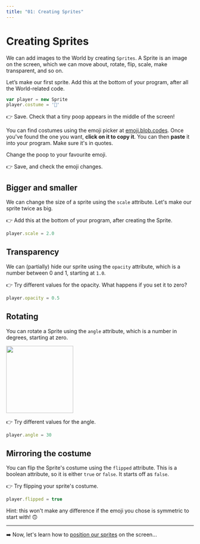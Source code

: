 ```yaml
---
title: "01: Creating Sprites"
---
```

# Creating Sprites

We can add images to the World by creating `Sprites`. A Sprite is an image on the screen, which we can move about, rotate, flip, scale, make transparent, and so on.

Let’s make our first sprite. Add this at the bottom of your program, after all the World-related code.
```js
var player = new Sprite
player.costume = '💩'
```

👉 Save. Check that a tiny poop appears in the middle of the screen!

You can find costumes using the emoji picker at [emoji.blob.codes](http://emoji.blob.codes/). Once you've found the one you want, **click on it to copy it**. You can then **paste** it into your program. Make sure it's in quotes.

Change the poop to your favourite emoji.

👉 Save, and check the emoji changes.

## Bigger and smaller

We can change the size of a sprite using the `scale` attribute. Let's make our sprite twice as big.

👉 Add this at the bottom of your program, after creating the Sprite.
```js
player.scale = 2.0
```

## Transparency

We can (partially) hide our sprite using the `opacity` attribute, which is a number between 0 and 1, starting at `1.0`.

👉 Try different values for the opacity. What happens if you set it to zero?
```js
player.opacity = 0.5
```

## Rotating

You can rotate a Sprite using the `angle` attribute, which is a number in degrees, starting at zero.

<img src="static/sprite-angle.png" width=180>

👉 Try different values for the angle.
```js
player.angle = 30
```

## Mirroring the costume

You can flip the Sprite's costume using the `flipped` attribute. This is a boolean attribute, so it is either `true` or `false`. It starts off as `false`.

👉 Try flipping your sprite's costume.
```js
player.flipped = true
```

Hint: this won't make any difference if the emoji you chose is symmetric to start with! 🙃 

---

➡️ Now, let's learn how to [position our sprites](02-position) on the screen...
